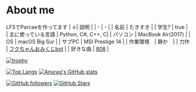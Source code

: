 # About me
LFSでParcaeを作ってます
| ↓| 説明 |
| - | - |
| 名前 | たきすき |
| 学生? | true |
| 主に使っている言語 | Python, C#, C++, C|
| パソコン | MacBook Air(2017) |
| OS | macOS Big Sur |
| サブPC | MSI Prestige 14 |
| 作業環境　| 静か　|
| 力作 | [フクちゃんおみくじbot](https://github.com/tachysuki/fukukitaru) |
| 好きな曲 | [808](https://www.youtube.com/watch?v=iHVyLSG6jaE) |

[![trophy](https://github-profile-trophy.vercel.app/?username=tachysuki)](https://github.com/ryo-ma/github-profile-trophy)

[![Top Langs](https://github-readme-stats.vercel.app/api/top-langs/?username=tachysuki)](https://github.com/anuraghazra/github-readme-stats)
[![Anurag's GitHub stats](https://github-readme-stats.vercel.app/api?username=tachysuki&show_icons=true&bg_color=30,e96443,904e95&title_color=fff&text_color=fff)](https://github.com/tachysuki)

[![GitHub followers](https://img.shields.io/github/followers/tachysuki?style=social)](https://github.com/tachysuki?tab=followers)
[![GitHub Stars](https://img.shields.io/github/stars/tachysuki?style=social)](https://github.com/tachysuki?tab=stars)
